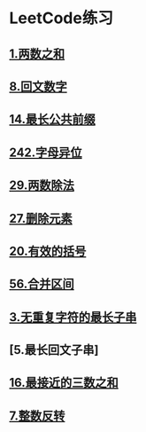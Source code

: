 # LeetCode练习
## [1.两数之和](array/TwoSum.java)
## [8.回文数字](array/palindromicNumber.java)
## [14.最长公共前缀](string/LongestCommonPrefix.java)
## [242.字母异位](string/ValidAnagram.java)
## [29.两数除法](binarySearch/DivideTwoInteger.java)
## [27.删除元素](array/RemoveElement.java)
## [20.有效的括号](stack/ValidParentheses.java)
## [56.合并区间](binarySearch/MergeIntervals.java)
## [3.无重复字符的最长子串](string/NoDuplicateLongestSubstringLength.java)
## [5.最长回文子串]
## [16.最接近的三数之和](array/ThreeSumClosest.java)

## [7.整数反转](num/IntegerReverse.java)
